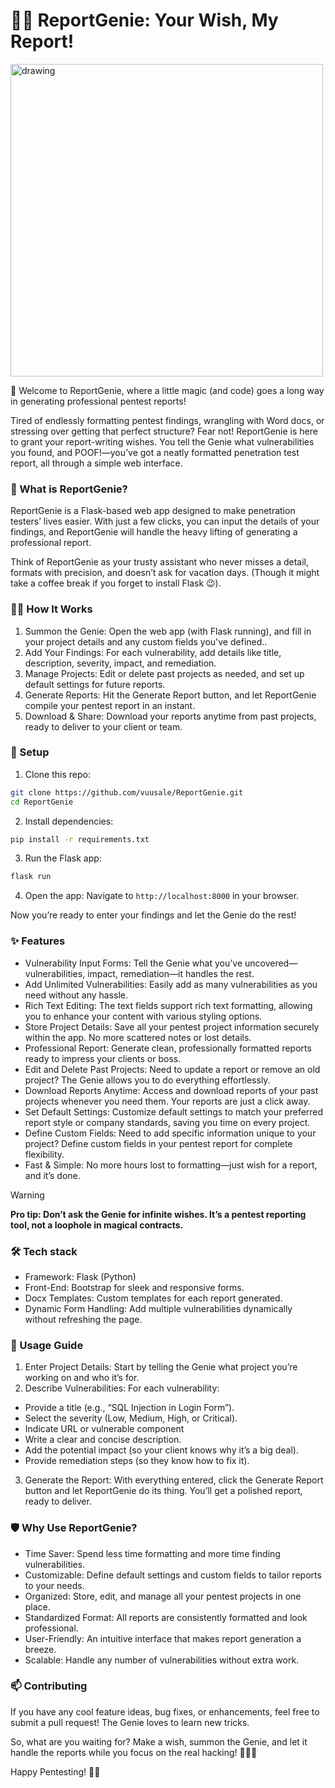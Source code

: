 # 🧞‍♂️ ReportGenie: Your Wish, My Report!

<img src="https://github.com/user-attachments/assets/b2b0fbc3-7722-4c3a-8ec3-2e05e741d07a" alt="drawing" width="500"/>

👋 Welcome to ReportGenie, where a little magic (and code) goes a long way in generating professional pentest reports!

Tired of endlessly formatting pentest findings, wrangling with Word docs, or stressing over getting that perfect structure? Fear not! ReportGenie is here to grant your report-writing wishes. You tell the Genie what vulnerabilities you found, and POOF!—you’ve got a neatly formatted penetration test report, all through a simple web interface.

### 🌟 What is ReportGenie?

ReportGenie is a Flask-based web app designed to make penetration testers’ lives easier. With just a few clicks, you can input the details of your findings, and ReportGenie will handle the heavy lifting of generating a professional report.

Think of ReportGenie as your trusty assistant who never misses a detail, formats with precision, and doesn’t ask for vacation days. (Though it might take a coffee break if you forget to install Flask 😉).

### 🧙‍♂️ How It Works

1. Summon the Genie: Open the web app (with Flask running), and fill in your project details and any custom fields you've defined..
2. Add Your Findings: For each vulnerability, add details like title, description, severity, impact, and remediation. 
4. Manage Projects: Edit or delete past projects as needed, and set up default settings for future reports.
5. Generate Reports: Hit the Generate Report button, and let ReportGenie compile your pentest report in an instant.
6. Download & Share: Download your reports anytime from past projects, ready to deliver to your client or team.

### 🚀 Setup

1. Clone this repo:
```bash
git clone https://github.com/vuusale/ReportGenie.git
cd ReportGenie
```
2. Install dependencies:
```bash
pip install -r requirements.txt
```
3. Run the Flask app:
```bash
flask run
```
4. Open the app: Navigate to `http://localhost:8000` in your browser.

Now you’re ready to enter your findings and let the Genie do the rest!

### ✨ Features

- Vulnerability Input Forms: Tell the Genie what you’ve uncovered—vulnerabilities, impact, remediation—it handles the rest.
- Add Unlimited Vulnerabilities: Easily add as many vulnerabilities as you need without any hassle.
- Rich Text Editing: The text fields support rich text formatting, allowing you to enhance your content with various styling options.
- Store Project Details: Save all your pentest project information securely within the app. No more scattered notes or lost details.
- Professional Report: Generate clean, professionally formatted reports ready to impress your clients or boss.
- Edit and Delete Past Projects: Need to update a report or remove an old project? The Genie allows you to do everything effortlessly.
- Download Reports Anytime: Access and download reports of your past projects whenever you need them. Your reports are just a click away.
- Set Default Settings: Customize default settings to match your preferred report style or company standards, saving you time on every project.
- Define Custom Fields: Need to add specific information unique to your project? Define custom fields in your pentest report for complete flexibility.
- Fast & Simple: No more hours lost to formatting—just wish for a report, and it’s done.

> [!WARNING]  
> **Pro tip: Don’t ask the Genie for infinite wishes. It’s a pentest reporting tool, not a loophole in magical contracts.**

### 🛠️ Tech stack

- Framework: Flask (Python)
- Front-End: Bootstrap for sleek and responsive forms.
- Docx Templates: Custom templates for each report generated.
- Dynamic Form Handling: Add multiple vulnerabilities dynamically without refreshing the page.

### 📖 Usage Guide

1. Enter Project Details: Start by telling the Genie what project you’re working on and who it’s for.
2. Describe Vulnerabilities: For each vulnerability:
  - Provide a title (e.g., “SQL Injection in Login Form”).
  - Select the severity (Low, Medium, High, or Critical).
  - Indicate URL or vulnerable component
  - Write a clear and concise description.
  - Add the potential impact (so your client knows why it’s a big deal).
  - Provide remediation steps (so they know how to fix it).
3. Generate the Report: With everything entered, click the Generate Report button and let ReportGenie do its thing. You’ll get a polished report, ready to deliver.

### 🛡️ Why Use ReportGenie?

- Time Saver: Spend less time formatting and more time finding vulnerabilities.
- Customizable: Define default settings and custom fields to tailor reports to your needs.
- Organized: Store, edit, and manage all your pentest projects in one place.
- Standardized Format: All reports are consistently formatted and look professional.
- User-Friendly: An intuitive interface that makes report generation a breeze.
- Scalable: Handle any number of vulnerabilities without extra work.

### 📫 Contributing

If you have any cool feature ideas, bug fixes, or enhancements, feel free to submit a pull request! The Genie loves to learn new tricks.

So, what are you waiting for? Make a wish, summon the Genie, and let it handle the reports while you focus on the real hacking! 🧞‍♂️✨

Happy Pentesting! 🎩🐍
